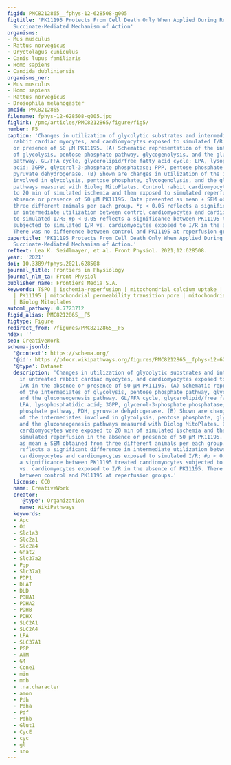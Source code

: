 ```yaml
---
figid: PMC8212865__fphys-12-628508-g005
figtitle: 'PK11195 Protects From Cell Death Only When Applied During Reperfusion:
  Succinate-Mediated Mechanism of Action'
organisms:
- Mus musculus
- Rattus norvegicus
- Oryctolagus cuniculus
- Canis lupus familiaris
- Homo sapiens
- Candida dubliniensis
organisms_ner:
- Mus musculus
- Homo sapiens
- Rattus norvegicus
- Drosophila melanogaster
pmcid: PMC8212865
filename: fphys-12-628508-g005.jpg
figlink: /pmc/articles/PMC8212865/figure/fig5/
number: F5
caption: 'Changes in utilization of glycolytic substrates and intermediates in untreated
  rabbit cardiac myocytes, and cardiomyocytes exposed to simulated I/R in the absence
  or presence of 50 μM PK11195. (A) Schematic representation of the intermediates
  of glycolysis, pentose phosphate pathway, glycogenolysis, and the gluconeogenesis
  pathway. GL/FFA cycle, glycerolipid/free fatty acid cycle; LPA, lysophosphatidic
  acid; 3GPP, glycerol-3-phosphate phosphatase; PPP, pentose phosphate pathway, PDH,
  pyruvate dehydrogenase. (B) Shown are changes in utilization of the intermediates
  involved in glycolysis, pentose phosphate, glycogenolysis, and the gluconeogenesis
  pathways measured with Biolog MitoPlates. Control rabbit cardiomyocytes were exposed
  to 20 min of simulated ischemia and then exposed to simulated reperfusion in the
  absence or presence of 50 μM PK11195. Data presented as mean ± SEM obtained from
  three different animals per each group. *p < 0.05 reflects a significant difference
  in intermediate utilization between control cardiomyocytes and cardiomyocytes exposed
  to simulated I/R; #p < 0.05 reflects a significance between PK11195 treated cardiomyocytes
  subjected to simulated I/R vs. cardiomyocytes exposed to I/R in the absence of PK11195.
  There was no difference between control and PK11195 at reperfusion groups.'
papertitle: 'PK11195 Protects From Cell Death Only When Applied During Reperfusion:
  Succinate-Mediated Mechanism of Action.'
reftext: Lea K. Seidlmayer, et al. Front Physiol. 2021;12:628508.
year: '2021'
doi: 10.3389/fphys.2021.628508
journal_title: Frontiers in Physiology
journal_nlm_ta: Front Physiol
publisher_name: Frontiers Media S.A.
keywords: TSPO | ischemia-reperfusion | mitochondrial calcium uptake | cell death
  | PK11195 | mitochondrial permeability transition pore | mitochondrial F1F0-ATPase
  | Biolog Mitoplates
automl_pathway: 0.7723712
figid_alias: PMC8212865__F5
figtype: Figure
redirect_from: /figures/PMC8212865__F5
ndex: ''
seo: CreativeWork
schema-jsonld:
  '@context': https://schema.org/
  '@id': https://pfocr.wikipathways.org/figures/PMC8212865__fphys-12-628508-g005.html
  '@type': Dataset
  description: 'Changes in utilization of glycolytic substrates and intermediates
    in untreated rabbit cardiac myocytes, and cardiomyocytes exposed to simulated
    I/R in the absence or presence of 50 μM PK11195. (A) Schematic representation
    of the intermediates of glycolysis, pentose phosphate pathway, glycogenolysis,
    and the gluconeogenesis pathway. GL/FFA cycle, glycerolipid/free fatty acid cycle;
    LPA, lysophosphatidic acid; 3GPP, glycerol-3-phosphate phosphatase; PPP, pentose
    phosphate pathway, PDH, pyruvate dehydrogenase. (B) Shown are changes in utilization
    of the intermediates involved in glycolysis, pentose phosphate, glycogenolysis,
    and the gluconeogenesis pathways measured with Biolog MitoPlates. Control rabbit
    cardiomyocytes were exposed to 20 min of simulated ischemia and then exposed to
    simulated reperfusion in the absence or presence of 50 μM PK11195. Data presented
    as mean ± SEM obtained from three different animals per each group. *p < 0.05
    reflects a significant difference in intermediate utilization between control
    cardiomyocytes and cardiomyocytes exposed to simulated I/R; #p < 0.05 reflects
    a significance between PK11195 treated cardiomyocytes subjected to simulated I/R
    vs. cardiomyocytes exposed to I/R in the absence of PK11195. There was no difference
    between control and PK11195 at reperfusion groups.'
  license: CC0
  name: CreativeWork
  creator:
    '@type': Organization
    name: WikiPathways
  keywords:
  - Apc
  - Od
  - Slc1a3
  - Slc2a1
  - Slc2a4
  - Gnat2
  - Slc37a2
  - Pgp
  - Slc37a1
  - PDP1
  - DLAT
  - DLD
  - PDHA1
  - PDHA2
  - PDHB
  - PDHX
  - SLC2A1
  - SLC2A4
  - LPA
  - SLC37A1
  - PGP
  - ATM
  - G4
  - Ccne1
  - min
  - mnb
  - .na.character
  - amon
  - Pdh
  - Pdha
  - Pdf
  - Pdhb
  - Glut1
  - CycE
  - cyc
  - gl
  - sno
---
```

